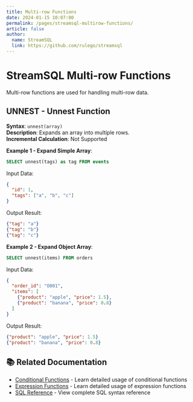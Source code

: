```yaml
---
title: Multi-row Functions
date: 2024-01-15 10:07:00
permalink: /pages/streamsql-multirow-functions/
article: false
author: 
  name: StreamSQL
  link: https://github.com/rulego/streamsql
---
```


# StreamSQL Multi-row Functions

Multi-row functions are used for handling multi-row data.

## UNNEST - Unnest Function
**Syntax**: `unnest(array)`  
**Description**: Expands an array into multiple rows.  
**Incremental Calculation**: Not Supported  

**Example 1 - Expand Simple Array**:
```sql
SELECT unnest(tags) as tag FROM events
```

Input Data:
```json
{
  "id": 1,
  "tags": ["a", "b", "c"]
}
```

Output Result:
```json
{"tag": "a"}
{"tag": "b"}
{"tag": "c"}
```

**Example 2 - Expand Object Array**:
```sql
SELECT unnest(items) FROM orders
```

Input Data:
```json
{
  "order_id": "O001",
  "items": [
    {"product": "apple", "price": 1.5},
    {"product": "banana", "price": 0.8}
  ]
}
```

Output Result:
```json
{"product": "apple", "price": 1.5}
{"product": "banana", "price": 0.8}
```

## 📚 Related Documentation

- [Conditional Functions](/en/pages/streamsql-conditional-functions/) - Learn detailed usage of conditional functions
- [Expression Functions](/en/pages/streamsql-expression-functions/) - Learn detailed usage of expression functions
- [SQL Reference](/en/pages/streamsql-sql/) - View complete SQL syntax reference